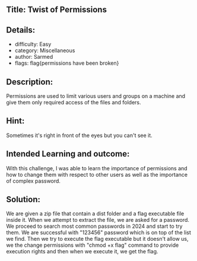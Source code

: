 ﻿## Title: Twist of Permissions
## Details:
* difficulty: Easy
* category: Miscellaneous 
* author: Sarmed
* flags: flag{permissions have been broken}

## Description:
Permissions are used to limit various users and groups on a machine and give them only required access of the files and folders.  
## Hint:
Sometimes it's right in front of the eyes but you can't see it.

## Intended Learning and outcome:

With this challenge, I was able to learn the importance of permissions and how to change them with respect to other users as well as the importance of complex password.

## Solution: 

We are given a zip file that contain a dist folder and a flag executable file inside it. When we attempt to extract the file, we are asked for a password. We proceed to search most common passwords in 2024 and start to try them. We are successful with "123456" password which is on top of the list we find. Then we try to execute the flag executable but it doesn't allow us, we the change permissions with "chmod +x flag" command to provide execution rights and then when we execute it, we get the flag.
